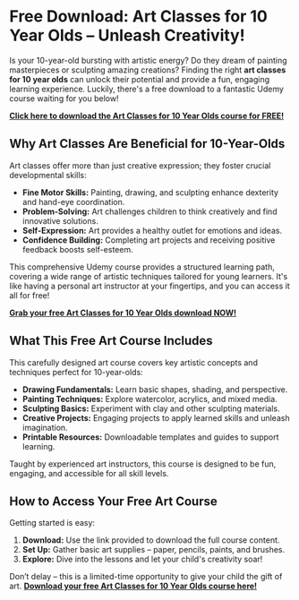 # Free Download: Art Classes for 10 Year Olds – Unleash Creativity!

Is your 10-year-old bursting with artistic energy? Do they dream of painting masterpieces or sculpting amazing creations? Finding the right **art classes for 10 year olds** can unlock their potential and provide a fun, engaging learning experience. Luckily, there's a free download to a fantastic Udemy course waiting for you below!

[**Click here to download the Art Classes for 10 Year Olds course for FREE!**](https://udemywork.com/art-classes-for-10-year-olds)

## Why Art Classes Are Beneficial for 10-Year-Olds

Art classes offer more than just creative expression; they foster crucial developmental skills:

*   **Fine Motor Skills:** Painting, drawing, and sculpting enhance dexterity and hand-eye coordination.
*   **Problem-Solving:** Art challenges children to think creatively and find innovative solutions.
*   **Self-Expression:** Art provides a healthy outlet for emotions and ideas.
*   **Confidence Building:** Completing art projects and receiving positive feedback boosts self-esteem.

This comprehensive Udemy course provides a structured learning path, covering a wide range of artistic techniques tailored for young learners. It's like having a personal art instructor at your fingertips, and you can access it all for free!

[**Grab your free Art Classes for 10 Year Olds download NOW!**](https://udemywork.com/art-classes-for-10-year-olds)

## What This Free Art Course Includes

This carefully designed art course covers key artistic concepts and techniques perfect for 10-year-olds:

*   **Drawing Fundamentals:** Learn basic shapes, shading, and perspective.
*   **Painting Techniques:** Explore watercolor, acrylics, and mixed media.
*   **Sculpting Basics:** Experiment with clay and other sculpting materials.
*   **Creative Projects:** Engaging projects to apply learned skills and unleash imagination.
*   **Printable Resources:** Downloadable templates and guides to support learning.

Taught by experienced art instructors, this course is designed to be fun, engaging, and accessible for all skill levels.

## How to Access Your Free Art Course

Getting started is easy:

1.  **Download:** Use the link provided to download the full course content.
2.  **Set Up:** Gather basic art supplies – paper, pencils, paints, and brushes.
3.  **Explore:** Dive into the lessons and let your child's creativity soar!

Don’t delay – this is a limited-time opportunity to give your child the gift of art. **[Download your free Art Classes for 10 Year Olds course here!](https://udemywork.com/art-classes-for-10-year-olds)**
